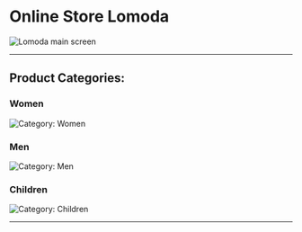 # Online Store Lomoda
<div><img src="https://github.com/ramrusweb/lomoda/blob/main/assets/lomoda_main_screen.png" alt="Lomoda main screen"></div>
<hr>

## Product Categories:
### Women
<div><img src="https://github.com/ramrusweb/lomoda/blob/main/assets/women.png" alt="Category: Women"></div>

### Men
<div><img src="https://github.com/ramrusweb/lomoda/blob/main/assets/men.png" alt="Category: Men"></div>

### Children
<div><img src="https://github.com/ramrusweb/lomoda/blob/main/assets/children.png" alt="Category: Children"></div>
<hr>
